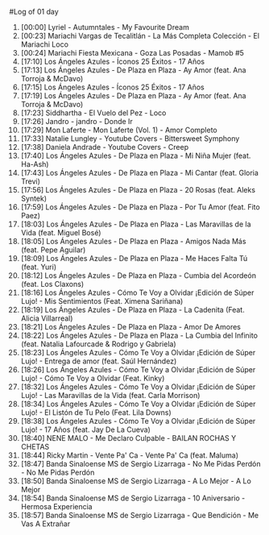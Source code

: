 #Log of 01 day

1. [00:00] Lyriel - Autumntales - My Favourite Dream
1. [00:23] Mariachi Vargas de Tecalitlán - La Más Completa Colección - El Mariachi Loco
1. [00:24] Mariachi Fiesta Mexicana - Goza Las Posadas - Mamob #5
1. [17:10] Los Ángeles Azules - Íconos 25 Éxitos - 17 Años
1. [17:13] Los Ángeles Azules - De Plaza en Plaza - Ay Amor (feat. Ana Torroja & McDavo)
1. [17:15] Los Ángeles Azules - Íconos 25 Éxitos - 17 Años
1. [17:19] Los Ángeles Azules - De Plaza en Plaza - Ay Amor (feat. Ana Torroja & McDavo)
1. [17:23] Siddhartha - El Vuelo del Pez - Loco
1. [17:26] Jandro - jandro - Donde Ir
1. [17:29] Mon Laferte - Mon Laferte (Vol. 1) - Amor Completo
1. [17:33] Natalie Lungley - Youtube Covers - Bittersweet Symphony
1. [17:38] Daniela Andrade - Youtube Covers - Creep
1. [17:40] Los Ángeles Azules - De Plaza en Plaza - Mi Niña Mujer (feat. Ha-Ash)
1. [17:43] Los Ángeles Azules - De Plaza en Plaza - Mi Cantar (feat. Gloria Trevi)
1. [17:56] Los Ángeles Azules - De Plaza en Plaza - 20 Rosas (feat. Aleks Syntek)
1. [17:59] Los Ángeles Azules - De Plaza en Plaza - Por Tu Amor (feat. Fito Paez)
1. [18:03] Los Ángeles Azules - De Plaza en Plaza - Las Maravillas de la Vida (feat. Miguel Bosé)
1. [18:05] Los Ángeles Azules - De Plaza en Plaza - Amigos Nada Más (feat. Pepe Aguilar)
1. [18:09] Los Ángeles Azules - De Plaza en Plaza - Me Haces Falta Tú (feat. Yuri)
1. [18:12] Los Ángeles Azules - De Plaza en Plaza - Cumbia del Acordeón (feat. Los Claxons)
1. [18:16] Los Ángeles Azules - Cómo Te Voy a Olvidar ¡Edición de Súper Lujo! - Mis Sentimientos (Feat. Ximena Sariñana)
1. [18:19] Los Ángeles Azules - De Plaza en Plaza - La Cadenita (Feat. Alicia Villarreal)
1. [18:21] Los Ángeles Azules - De Plaza en Plaza - Amor De Amores
1. [18:22] Los Ángeles Azules - De Plaza en Plaza - La Cumbia del Infinito (feat. Natalia Lafourcade & Rodrigo y Gabriela)
1. [18:23] Los Ángeles Azules - Cómo Te Voy a Olvidar ¡Edición de Súper Lujo! - Entrega de amor (feat. Saúl Hernández)
1. [18:26] Los Ángeles Azules - Cómo Te Voy a Olvidar ¡Edición de Súper Lujo! - Cómo Te Voy a Olvidar (Feat. Kinky)
1. [18:32] Los Ángeles Azules - Cómo Te Voy a Olvidar ¡Edición de Súper Lujo! - Las Maravillas de la Vida (feat. Carla Morrison)
1. [18:34] Los Ángeles Azules - Cómo Te Voy a Olvidar ¡Edición de Súper Lujo! - El Listón de Tu Pelo (Feat. Lila Downs)
1. [18:38] Los Ángeles Azules - Cómo Te Voy a Olvidar ¡Edición de Súper Lujo! - 17 Años (feat. Jay De La Cueva)
1. [18:40] NENE MALO - Me Declaro Culpable - BAILAN ROCHAS Y CHETAS
1. [18:44] Ricky Martin - Vente Pa' Ca - Vente Pa' Ca (feat. Maluma)
1. [18:47] Banda Sinaloense MS de Sergio Lizarraga - No Me Pidas Perdón - No Me Pidas Perdón
1. [18:50] Banda Sinaloense MS de Sergio Lizarraga - A Lo Mejor - A Lo Mejor
1. [18:54] Banda Sinaloense MS de Sergio Lizarraga - 10 Aniversario - Hermosa Experiencia
1. [18:57] Banda Sinaloense MS de Sergio Lizarraga - Que Bendición - Me Vas A Extrañar
